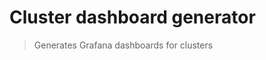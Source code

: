 Cluster dashboard generator
===========================

> Generates Grafana dashboards for clusters
